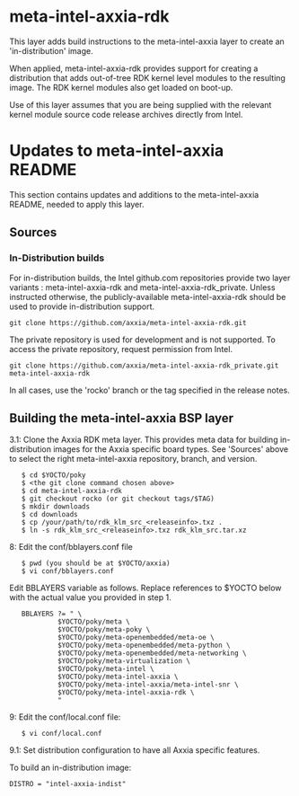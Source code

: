 meta-intel-axxia-rdk
==============

This layer adds build instructions to the meta-intel-axxia layer to create an
'in-distribution' image.

When applied, meta-intel-axxia-rdk provides support for creating a distribution that
adds out-of-tree RDK kernel level modules to the resulting image. The RDK kernel
modules also get loaded on boot-up.

Use of this layer assumes that you are being supplied with the relevant kernel
module source code release archives directly from Intel.

Updates to meta-intel-axxia README
============================

This section contains updates and additions to the meta-intel-axxia README, needed 
to apply this layer.

## Sources

### In-Distribution builds
For in-distribution builds, the Intel github.com repositories provide two layer
variants : meta-intel-axxia-rdk and meta-intel-axxia-rdk_private.  Unless
instructed otherwise, the publicly-available meta-intel-axxia-rdk should be
used to provide in-distribution support. 

```
git clone https://github.com/axxia/meta-intel-axxia-rdk.git
```

The private repository is used for development and is not supported.
To access the private repository, request permission from Intel. 

```
git clone https://github.com/axxia/meta-intel-axxia-rdk_private.git meta-intel-axxia-rdk
```

In all cases, use the 'rocko' branch or the tag specified in the release notes.


## Building the meta-intel-axxia BSP layer

3.1: Clone the Axxia RDK meta layer. This provides meta data for building
in-distribution images for the Axxia specific board types.  See 'Sources' above to
select the right meta-intel-axxia repository, branch, and version.

```
   $ cd $YOCTO/poky
   $ <the git clone command chosen above>
   $ cd meta-intel-axxia-rdk
   $ git checkout rocko (or git checkout tags/$TAG)
   $ mkdir downloads
   $ cd downloads
   $ cp /your/path/to/rdk_klm_src_<releaseinfo>.txz .
   $ ln -s rdk_klm_src_<releaseinfo>.txz rdk_klm_src.tar.xz
```

8:  Edit the conf/bblayers.conf file

```
   $ pwd (you should be at $YOCTO/axxia)
   $ vi conf/bblayers.conf
```

Edit BBLAYERS variable as follows. Replace references to $YOCTO below with the
actual value you provided in step 1.

```
   BBLAYERS ?= " \
            $YOCTO/poky/meta \
            $YOCTO/poky/meta-poky \
            $YOCTO/poky/meta-openembedded/meta-oe \
            $YOCTO/poky/meta-openembedded/meta-python \
            $YOCTO/poky/meta-openembedded/meta-networking \
            $YOCTO/poky/meta-virtualization \
            $YOCTO/poky/meta-intel \
            $YOCTO/poky/meta-intel-axxia \
            $YOCTO/poky/meta-intel-axxia/meta-intel-snr \
            $YOCTO/poky/meta-intel-axxia-rdk \
            "
```
9: Edit the conf/local.conf file:

```
   $ vi conf/local.conf
```

9.1: Set distribution configuration to have all Axxia specific features.

To build an in-distribution image:

    DISTRO = "intel-axxia-indist"
